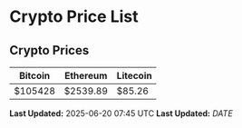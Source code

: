 # Crypto Price List

## Crypto Prices
| Bitcoin | Ethereum | Litecoin |
| ------- | -------- | -------- |
| $105428 | $2539.89 | $85.26 |
**Last Updated:** 2025-06-20 07:45 UTC
**Last Updated:** $DATE$
